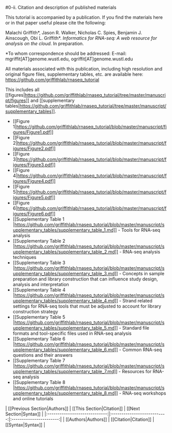 #0-ii. Citation and description of published materials

This tutorial is accompanied by a publication.  If you find the materials here or in that paper useful please cite the following:

Malachi Griffith\*, Jason R. Walker, Nicholas C. Spies, Benjamin J. Ainscough, Obi L. Griffith\*. *Informatics for RNA-seq: A web resource for analysis on the cloud*. In preparation.

\*To whom correspondence should be addressed: 
E-mail: mgriffit[AT]genome.wustl.edu, ogriffit[AT]genome.wustl.edu

All materials associated with this publication, including high resolution and original figure files, supplementary tables, etc. are available here: https://github.com/griffithlab/rnaseq_tutorial

This includes all [[figures|https://github.com/griffithlab/rnaseq_tutorial/tree/master/manuscript/figures]] and [[supplementary tables|https://github.com/griffithlab/rnaseq_tutorial/tree/master/manuscript/supplementary_tables]].

- [[Figure 1|https://github.com/griffithlab/rnaseq_tutorial/blob/master/manuscript/figures/Figure1.pdf]] 
- [[Figure 2|https://github.com/griffithlab/rnaseq_tutorial/blob/master/manuscript/figures/Figure2.pdf]] 
- [[Figure 3|https://github.com/griffithlab/rnaseq_tutorial/blob/master/manuscript/figures/Figure3.pdf]] 
- [[Figure 4|https://github.com/griffithlab/rnaseq_tutorial/blob/master/manuscript/figures/Figure4.pdf]] 
- [[Figure 5|https://github.com/griffithlab/rnaseq_tutorial/blob/master/manuscript/figures/Figure5.pdf]] 
- [[Figure 6|https://github.com/griffithlab/rnaseq_tutorial/blob/master/manuscript/figures/Figure6.pdf]]
- [[Supplementary Table 1 |https://github.com/griffithlab/rnaseq_tutorial/blob/master/manuscript/supplementary_tables/supplementary_table_1.md]] - Tools for RNA-seq analysis
- [[Supplementary Table 2 |https://github.com/griffithlab/rnaseq_tutorial/blob/master/manuscript/supplementary_tables/supplementary_table_2.md]] - RNA-seq analysis techniques
- [[Supplementary Table 3 |https://github.com/griffithlab/rnaseq_tutorial/blob/master/manuscript/supplementary_tables/supplementary_table_3.md]] - Concepts in sample preparation and library construction that can influence study design, analysis and interpretation
- [[Supplementary Table 4 |https://github.com/griffithlab/rnaseq_tutorial/blob/master/manuscript/supplementary_tables/supplementary_table_4.md]] - Strand related settings for RNA-seq tools that must be adjusted to account for library construction strategy
- [[Supplementary Table 5 |https://github.com/griffithlab/rnaseq_tutorial/blob/master/manuscript/supplementary_tables/supplementary_table_5.md]] - Standard file formats and tool-specific files used in RNA-seq analysis
- [[Supplementary Table 6 |https://github.com/griffithlab/rnaseq_tutorial/blob/master/manuscript/supplementary_tables/supplementary_table_6.md]] - Common RNA-seq questions and their answers
- [[Supplementary Table 7 |https://github.com/griffithlab/rnaseq_tutorial/blob/master/manuscript/supplementary_tables/supplementary_table_7.md]] - Resources for RNA-seq analysis
- [[Supplementary Table 8 |https://github.com/griffithlab/rnaseq_tutorial/blob/master/manuscript/supplementary_tables/supplementary_table_8.md]] - RNA-seq workshops and online tutorials


| [[Previous Section|Authors]]  | [[This Section|Citation]]   | [[Next Section|Syntax]] |
|:-----------------------------:|:---------------------------:|:-----------------------:|
| [[Authors|Authors]]           | [[Citation|Citation]]       | [[Syntax|Syntax]]       |
